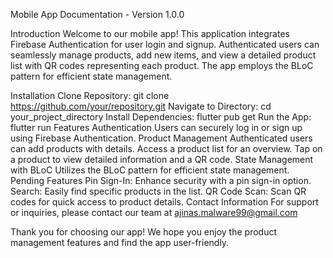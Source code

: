 
Mobile App Documentation - Version 1.0.0

Introduction
Welcome to our mobile app! This application integrates Firebase Authentication for user login and signup. Authenticated users can seamlessly manage products, add new items, and view a detailed product list with QR codes representing each product. The app employs the BLoC pattern for efficient state management.

Installation
Clone Repository: git clone https://github.com/your/repository.git
Navigate to Directory: cd your_project_directory
Install Dependencies: flutter pub get
Run the App: flutter run
Features
Authentication
Users can securely log in or sign up using Firebase Authentication.
Product Management
Authenticated users can add products with details.
Access a product list for an overview.
Tap on a product to view detailed information and a QR code.
State Management with BLoC
Utilizes the BLoC pattern for efficient state management.
Pending Features
Pin Sign-In: Enhance security with a pin sign-in option.
Search: Easily find specific products in the list.
QR Code Scan: Scan QR codes for quick access to product details.
Contact Information
For support or inquiries, please contact our team at ajinas.malware99@gmail.com

Thank you for choosing our app! We hope you enjoy the product management features and find the app user-friendly.




